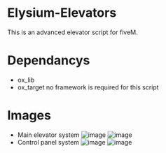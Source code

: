 # Elysium-Elevators

This is an advanced elevator script for fiveM.

# Dependancys 
- ox_lib
- ox_target
no framework is required for this script

# Images
- Main elevator system
![image](https://github.com/user-attachments/assets/e761bbde-3a9d-4ca0-8469-2177d63aafcc)
![image](https://github.com/user-attachments/assets/cb5eef72-5947-444f-849a-93148fba84eb)
- Control panel system
![image](https://github.com/user-attachments/assets/ae3f27a6-c9c8-42cc-a29f-33bf05e7e2d9)
![image](https://github.com/user-attachments/assets/3674ff21-b9da-4786-a884-4ca2d6627ebf)


